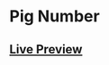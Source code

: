 <h1>Pig Number</h1> 
<h2><a href="https://mozariffard.github.io/Pig-game-/"> Live Preview </a> </h2>  
